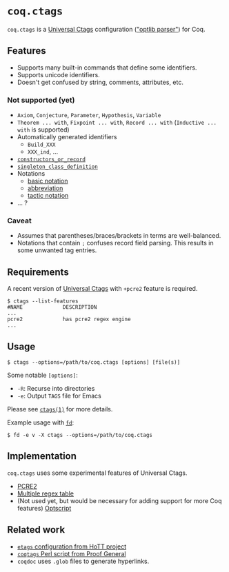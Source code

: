 # `coq.ctags`
`coq.ctags` is a [Universal Ctags][u-ctags] configuration (["optlib parser"][optlib]) for Coq.

## Features
* Supports many built-in commands that define some identifiers.
* Supports unicode identifiers.
* Doesn't get confused by string, comments, attributes, etc.

### Not supported (yet)
* `Axiom`, `Conjecture`, `Parameter`, `Hypothesis`, `Variable`
* `Theorem ... with`, `Fixpoint ... with`, `Record ... with` (`Inductive ... with` is supported)
* Automatically generated identifiers
    * `Build_XXX`
    * `XXX_ind`, ...
* [`constructors_or_record`](https://coq.inria.fr/refman/language/core/inductive.html#grammar-token-constructors_or_record)
* [`singleton_class_definition`](https://coq.inria.fr/refman/addendum/type-classes.html#grammar-token-singleton_class_definition)
* Notations
    * [basic notation](https://coq.inria.fr/refman/user-extensions/syntax-extensions.html#coq:cmd.Notation)
    * [abbreviation](https://coq.inria.fr/refman/user-extensions/syntax-extensions.html#coq:cmd.Notation-(abbreviation))
    * [tactic notation](https://coq.inria.fr/refman/user-extensions/syntax-extensions.html#coq:cmd.Tactic-Notation)
* ... ?

### Caveat
* Assumes that parentheses/braces/brackets in terms are well-balanced.
* Notations that contain `;` confuses record field parsing. This results in some unwanted tag entries.

## Requirements
A recent version of [Universal Ctags](u-ctags) with `+pcre2` feature is required.

```console
$ ctags --list-features
#NAME             DESCRIPTION
...
pcre2             has pcre2 regex engine
...
```

## Usage
```consol
$ ctags --options=/path/to/coq.ctags [options] [file(s)]
```

Some notable `[options]`:
* `-R`: Recurse into directories
* `-e`: Output `TAGS` file for Emacs

Please see [`ctags(1)`](https://docs.ctags.io/en/latest/man/ctags.1.html) for more details.

Example usage with [`fd`](https://github.com/sharkdp/fd):
```console
$ fd -e v -X ctags --options=/path/to/coq.ctags
```

## Implementation
`coq.ctags` uses some experimental features of Universal Ctags.
* [PCRE2](https://docs.ctags.io/en/latest/optlib.html#perl-compatible-regular-expressions-pcre2-engine)
* [Multiple regex table](https://docs.ctags.io/en/latest/optlib.html#advanced-pattern-matching-with-multiple-regex-tables)
* (Not used yet, but would be necessary for adding support for more Coq features) [Optscript](https://docs.ctags.io/en/latest/optscript.html)

## Related work
* [`etags` configuration from HoTT project](https://github.com/HoTT/HoTT/blob/63b231362bc9ea91112ee53c624d6eb13c36eab6/Makefile.coq.local#L290-L296)
* [`coqtags` Perl script from Proof General](https://github.com/ProofGeneral/PG/blob/master/coq/coqtags)
* `coqdoc` uses `.glob` files to generate hyperlinks.

[u-ctags]: https://github.com/universal-ctags/ctags
[optlib]: https://docs.ctags.io/en/latest/optlib.html
